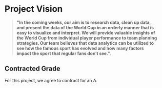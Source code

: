 # Project Vision

> **"In the coming weeks, our aim is to research data, clean up data, and present the data of the World Cup in an orderly manner that is easy to visualize and interpret. We will provide valuable insights of the World Cup from individual player performance to team planning strategies. Our team believes that data analytics can be utilized to see how the famous sport has evolved and how many factors impact the sport that regular fans don’t see."**.

## Contracted Grade

For this project, we agree to contract for an A.
